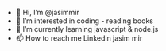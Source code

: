 - 👋 Hi, I’m @jasimmir
- 👀 I’m interested in coding - reading books
- 🌱 I’m currently learning javascript & node.js
- 📫 How to reach me Linkedin jasim mir

<!---
jasimmir/jasimmir is a ✨ special ✨ repository because its `README.md` (this file) appears on your GitHub profile.
You can click the Preview link to take a look at your changes.
--->
